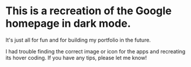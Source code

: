 # This is a recreation of the Google homepage in dark mode. 

It's just all for fun and for building my portfolio in the future. 

I had trouble finding the correct image or icon for the apps and recreating its hover coding. If you have any tips, please let me know!